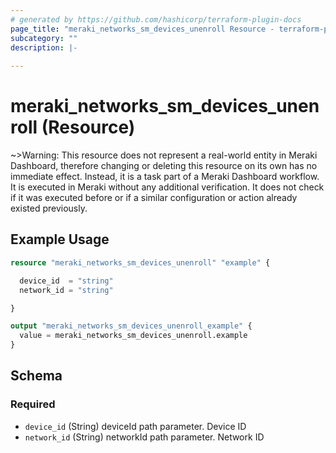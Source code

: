 ```yaml
---
# generated by https://github.com/hashicorp/terraform-plugin-docs
page_title: "meraki_networks_sm_devices_unenroll Resource - terraform-provider-meraki"
subcategory: ""
description: |-
  
---
```


# meraki_networks_sm_devices_unenroll (Resource)



~>Warning: This resource does not represent a real-world entity in Meraki Dashboard, therefore changing or deleting this resource on its own has no immediate effect. Instead, it is a task part of a Meraki Dashboard workflow. It is executed in Meraki without any additional verification. It does not check if it was executed before or if a similar configuration or action 
already existed previously.

## Example Usage

```terraform
resource "meraki_networks_sm_devices_unenroll" "example" {

  device_id  = "string"
  network_id = "string"

}

output "meraki_networks_sm_devices_unenroll_example" {
  value = meraki_networks_sm_devices_unenroll.example
}
```

<!-- schema generated by tfplugindocs -->
## Schema

### Required

- `device_id` (String) deviceId path parameter. Device ID
- `network_id` (String) networkId path parameter. Network ID
